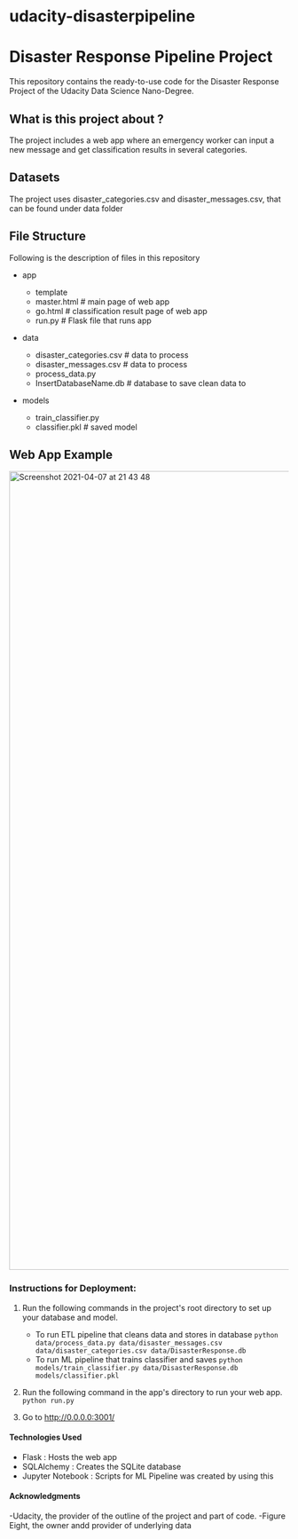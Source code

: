# udacity-disasterpipeline

# Disaster Response Pipeline Project
This repository contains the ready-to-use code for the Disaster Response Project of the Udacity Data Science Nano-Degree.

## What is this project about ? 

The project includes a web app where an emergency worker can input a new message and get classification results in several categories. 

## Datasets
The project uses disaster_categories.csv and disaster_messages.csv, that can be found under data folder

## File Structure

Following is the description of files in this repository

- app
  - template
  - master.html  # main page of web app
  - go.html  # classification result page of web app
  - run.py  # Flask file that runs app

- data
  - disaster_categories.csv  # data to process 
  - disaster_messages.csv  # data to process
  - process_data.py
  - InsertDatabaseName.db   # database to save clean data to

- models
  - train_classifier.py
  - classifier.pkl  # saved model 

## Web App Example
<img width="1440" alt="Screenshot 2021-04-07 at 21 43 48" src="https://user-images.githubusercontent.com/44292641/113917812-f774e100-97e1-11eb-80dd-a4cf0efd6d18.png">

### Instructions for Deployment:
1. Run the following commands in the project's root directory to set up your database and model.

    - To run ETL pipeline that cleans data and stores in database
        `python data/process_data.py data/disaster_messages.csv data/disaster_categories.csv data/DisasterResponse.db`
    - To run ML pipeline that trains classifier and saves
        `python models/train_classifier.py data/DisasterResponse.db models/classifier.pkl`

2. Run the following command in the app's directory to run your web app.
    `python run.py`

3. Go to http://0.0.0.0:3001/

#### Technologies Used

- Flask : Hosts the web app
- SQLAlchemy : Creates the SQLite database 
- Jupyter Notebook : Scripts for ML Pipeline was created by using this

#### Acknowledgments

-Udacity, the provider of the outline of the project and part of code.
-Figure Eight, the owner andd provider of underlying data


